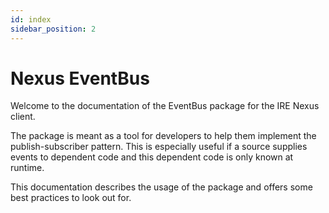 ```yaml
---
id: index
sidebar_position: 2
---
```

# Nexus EventBus #

Welcome to the documentation of the EventBus package for the IRE Nexus client.

The package is meant as a tool for developers to help them implement the publish-subscriber pattern. This is especially useful if a source supplies events to dependent code and this dependent code is only known at runtime.

This documentation describes the usage of the package and offers some best practices to look out for.
